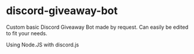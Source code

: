# discord-giveaway-bot
Custom basic Discord Giveaway Bot made by request. Can easily be edited to fit your needs.

Using Node.JS with discord.js
